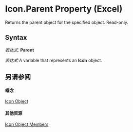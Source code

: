 
# Icon.Parent Property (Excel)

Returns the parent object for the specified object. Read-only.


## Syntax

 _表达式_. **Parent**

 _表达式_ A variable that represents an **Icon** object.


## 另请参阅


#### 概念


[Icon Object](99dd63ab-2981-aab7-cfe8-7e47fe911281.md)
#### 其他资源


[Icon Object Members](http://msdn.microsoft.com/library/e040e212-f369-dff7-c43b-1780f42e878b%28Office.15%29.aspx)